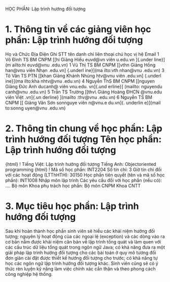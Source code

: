 HỌC PHẦN: Lập trình hướng đối tượng

# 1. Thông tin về các giảng viên học phần: Lập trình hướng đối tượng

Họ và Chức Địa Điện Ghi STT tên danh chỉ liên thoại chú học vị hệ Email 1 Võ Đình TS BM CNPM [[hi Giảng Hiếu euvd\@vn viên u.edu.vn ]{.under line}](m ailto:hi euvd@vnu .edu.vn) 1 Vũ Thị TS BM CNPM [[vthn Giảng Hồng han\@vnu viên Nhạn .edu.vn] {.underl ine}](ma ilto:vth nhan@vnu .edu.vn) 3 Tô Văn TS PTN [[khan Giảng Khánh Nhúng htv\@vnu viên .edu.vn] {.underl ine}](ma ilto:kha nhtv@vnu .edu.vn) 4 Nguyễn ThS BM CNPM [[nguyen Giảng Đức Anh ducanh\@ viên vnu.edu. vn]{.und erline}] (mailto: nguyendu canh@vnu .edu.vn) 5 Trần TS Trường [[thv\ Giảng Hoàng ĐHCN @vnu.edu viên Việt .vn]{.un derline} ](mailto :thv@vnu .edu.vn) 6 Nguyễn TS BM CNPM [[ Giảng Văn Sơn sonnguye viên n\@vnu.e du.vn]{. underlin e}](mail to:sonng uyen@vnu .edu.vn)

# 2. Thông tin chung về học phần: Lập trình hướng đối tượng Tên học phần: Lập trình hướng đối tượng

{html}
! Tiếng Việt: Lập trình hướng đối tượng Tiếng Anh: Objectoriented programming
{html}
! Mã số học phần: INT2204 Số tín chỉ: 3 Giờ tín chỉ đối với các hoạt động (LTThHTH): 30150 Học phần tiên quyết (tên và mã số học phần): INT1008 Nhập môn lập
trình Các yêu cầu đối với học phần (nếu có): \.... Bộ môn Khoa phụ trách học phần: Bộ môn CNPM Khoa CNTT

# 3. Mục tiêu học phần: Lập trình hướng đối tượng

Sau khi hoàn thành học phần sinh viên sẽ hiểu các khái niệm hướng đối tượng; nguyên lý hoạt động của các ngoại lệ (exception) và các dòng vào ra cơ bản nắm được khái niệm căn bản về lập trình tổng quát và làm quen với các cấu trúc dữ liệu tổng quát trong ngôn ngữ Java; có khả năng đưa ra một giải pháp lập trình hướng đối tượng cho các bài toán ở quy mô tương đối đơn giản cài đặt được thiết kế hướng đối tượng cho trước; có khả năng tự học các ngôn ngữ lập trình hướng đối tượng khác. Sinh viên cũng sẽ có ý thức rèn luyện kỹ năng làm việc chính xác cẩn thận và theo phong cách công nghiệp hệ thống.

